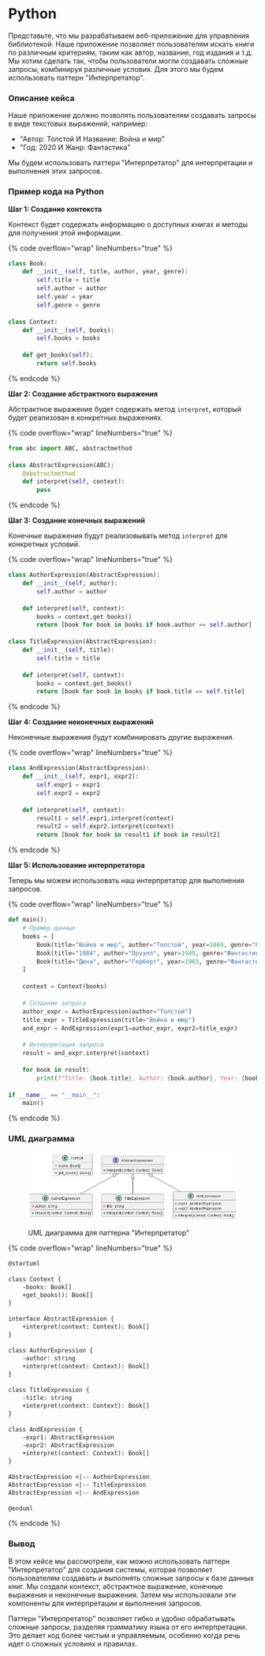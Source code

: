 # Python

Представьте, что мы разрабатываем веб-приложение для управления библиотекой. Наше приложение позволяет пользователям искать книги по различным критериям, таким как автор, название, год издания и т.д. Мы хотим сделать так, чтобы пользователи могли создавать сложные запросы, комбинируя различные условия. Для этого мы будем использовать паттерн "Интерпретатор".

### **Описание кейса**

Наше приложение должно позволять пользователям создавать запросы в виде текстовых выражений, например:

* "Автор: Толстой И Название: Война и мир"
* "Год: 2020 И Жанр: Фантастика"

Мы будем использовать паттерн "Интерпретатор" для интерпретации и выполнения этих запросов.

### Пример кода на Python

**Шаг 1: Создание контекста**

Контекст будет содержать информацию о доступных книгах и методы для получения этой информации.

{% code overflow="wrap" lineNumbers="true" %}
```python
class Book:
    def __init__(self, title, author, year, genre):
        self.title = title
        self.author = author
        self.year = year
        self.genre = genre

class Context:
    def __init__(self, books):
        self.books = books

    def get_books(self):
        return self.books
```
{% endcode %}

**Шаг 2: Создание абстрактного выражения**

Абстрактное выражение будет содержать метод `interpret`, который будет реализован в конкретных выражениях.

{% code overflow="wrap" lineNumbers="true" %}
```python
from abc import ABC, abstractmethod

class AbstractExpression(ABC):
    @abstractmethod
    def interpret(self, context):
        pass
```
{% endcode %}

**Шаг 3: Создание конечных выражений**

Конечные выражения будут реализовывать метод `interpret` для конкретных условий.

{% code overflow="wrap" lineNumbers="true" %}
```python
class AuthorExpression(AbstractExpression):
    def __init__(self, author):
        self.author = author

    def interpret(self, context):
        books = context.get_books()
        return [book for book in books if book.author == self.author]

class TitleExpression(AbstractExpression):
    def __init__(self, title):
        self.title = title

    def interpret(self, context):
        books = context.get_books()
        return [book for book in books if book.title == self.title]
```
{% endcode %}

**Шаг 4: Создание неконечных выражений**

Неконечные выражения будут комбинировать другие выражения.

{% code overflow="wrap" lineNumbers="true" %}
```python
class AndExpression(AbstractExpression):
    def __init__(self, expr1, expr2):
        self.expr1 = expr1
        self.expr2 = expr2

    def interpret(self, context):
        result1 = self.expr1.interpret(context)
        result2 = self.expr2.interpret(context)
        return [book for book in result1 if book in result2]
```
{% endcode %}

**Шаг 5: Использование интерпретатора**

Теперь мы можем использовать наш интерпретатор для выполнения запросов.

{% code overflow="wrap" lineNumbers="true" %}
```python
def main():
    # Пример данных
    books = [
        Book(title="Война и мир", author="Толстой", year=1869, genre="Роман"),
        Book(title="1984", author="Оруэлл", year=1949, genre="Фантастика"),
        Book(title="Дюна", author="Герберт", year=1965, genre="Фантастика"),
    ]

    context = Context(books)

    # Создание запроса
    author_expr = AuthorExpression(author="Толстой")
    title_expr = TitleExpression(title="Война и мир")
    and_expr = AndExpression(expr1=author_expr, expr2=title_expr)

    # Интерпретация запроса
    result = and_expr.interpret(context)

    for book in result:
        print(f"Title: {book.title}, Author: {book.author}, Year: {book.year}, Genre: {book.genre}")

if __name__ == "__main__":
    main()
```
{% endcode %}

### UML диаграмма

<figure><img src="../../../../../.gitbook/assets/image (2).png" alt=""><figcaption><p>UML диаграмма для паттерна "Интерпретатор"</p></figcaption></figure>

{% code overflow="wrap" lineNumbers="true" %}
```plantuml
@startuml

class Context {
    -books: Book[]
    +get_books(): Book[]
}

interface AbstractExpression {
    +interpret(context: Context): Book[]
}

class AuthorExpression {
    -author: string
    +interpret(context: Context): Book[]
}

class TitleExpression {
    -title: string
    +interpret(context: Context): Book[]
}

class AndExpression {
    -expr1: AbstractExpression
    -expr2: AbstractExpression
    +interpret(context: Context): Book[]
}

AbstractExpression <|-- AuthorExpression
AbstractExpression <|-- TitleExpression
AbstractExpression <|-- AndExpression

@enduml
```
{% endcode %}

### Вывод

В этом кейсе мы рассмотрели, как можно использовать паттерн "Интерпретатор" для создания системы, которая позволяет пользователям создавать и выполнять сложные запросы к базе данных книг. Мы создали контекст, абстрактное выражение, конечные выражения и неконечные выражения. Затем мы использовали эти компоненты для интерпретации и выполнения запросов.

Паттерн "Интерпретатор" позволяет гибко и удобно обрабатывать сложные запросы, разделяя грамматику языка от его интерпретации. Это делает код более чистым и управляемым, особенно когда речь идет о сложных условиях и правилах.
